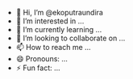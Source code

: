 - 👋 Hi, I’m @ekoputraundira
- 👀 I’m interested in ...
- 🌱 I’m currently learning ...
- 💞️ I’m looking to collaborate on ...
- 📫 How to reach me ...
- 😄 Pronouns: ...
- ⚡ Fun fact: ...

<!---
ekoputraundira/ekoputraundira is a ✨ special ✨ repository because its `README.md` (this file) appears on your GitHub profile.
You can click the Preview link to take a look at your changes.
--->
